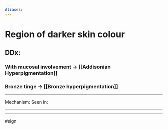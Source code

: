 ```yaml
---
Aliases:
---
```

# Region of darker skin colour
## DDx:
### With mucosal involvement -> [[Addisonian Hyperpigmentation]]
### Bronze tinge -> [[Bronze hyperpigmentation]]

---
Mechanism:
Seen in: 

---


---
#sign 